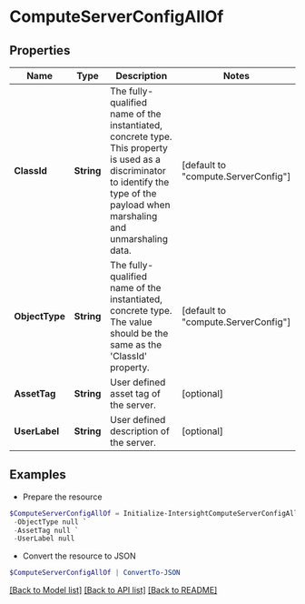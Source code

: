 # ComputeServerConfigAllOf
## Properties

Name | Type | Description | Notes
------------ | ------------- | ------------- | -------------
**ClassId** | **String** | The fully-qualified name of the instantiated, concrete type. This property is used as a discriminator to identify the type of the payload when marshaling and unmarshaling data. | [default to "compute.ServerConfig"]
**ObjectType** | **String** | The fully-qualified name of the instantiated, concrete type. The value should be the same as the &#39;ClassId&#39; property. | [default to "compute.ServerConfig"]
**AssetTag** | **String** | User defined asset tag of the server. | [optional] 
**UserLabel** | **String** | User defined description of the server. | [optional] 

## Examples

- Prepare the resource
```powershell
$ComputeServerConfigAllOf = Initialize-IntersightComputeServerConfigAllOf  -ClassId null `
 -ObjectType null `
 -AssetTag null `
 -UserLabel null
```

- Convert the resource to JSON
```powershell
$ComputeServerConfigAllOf | ConvertTo-JSON
```

[[Back to Model list]](../README.md#documentation-for-models) [[Back to API list]](../README.md#documentation-for-api-endpoints) [[Back to README]](../README.md)

